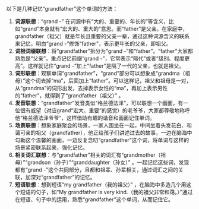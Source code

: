 以下是几种记忆“grandfather”这个单词的方法：
1. **词源联想**：“grand -” 在词源中有“大的、重要的、年长的”等含义，比如“grand”本身就有“宏大的、重大的”意思。而“father”是父亲。在家庭中，grandfather（祖父）就是年长且重要的父亲一辈，通过这种词源含义的联系来记忆，明白“grand -”修饰“father”，表示更年长的父亲，即祖父。 
2. **词根词缀联想**：将“grandfather”拆分为“grand -”和“father”。“father”大家都熟悉是“父亲”，重点记忆前缀“grand -”，它常表示“隔代”或者“级别、程度更高”。这样就记住“grand -”加上“father”是隔了一代的父亲，也就是祖父。 
3. **词形联想**：观察单词“grandfather”，“grand”部分可以想象成“grandma（祖母）”这个词去掉“ma”，后面加上“father”。可以这样记，祖父和祖母是一对，从“grandma”的词形出发，去掉表示女性的“ma”，再加上表示男性的“father”，就得到了“grandfather（祖父）” 。 
4. **发音联想**：“grandfather”发音类似“格兰德法泽”，可以联想一个画面，有一位很有威望（对应grand“宏大、重要”的感觉）的老爷爷，大家都尊敬地称呼他“格兰德法泽爷爷”，这样借助有趣的谐音和画面记住单词。 
5. **场景联想**：想象家庭聚会的场景，一家人围坐在一起，中间坐着头发花白、和蔼可亲的祖父（grandfather），他正给孩子们讲述过去的故事。一边在脑海中勾勒这个温馨的画面，一边反复念叨“grandfather”这个词，将单词与这样的场景紧密联系起来，强化记忆。 
6. **相关词汇联想**：与“grandfather”相关的词汇有“grandmother（祖母）”“grandson（孙子）”“granddaughter（孙女）” 。一起记忆这些词，发现都有“grand -”这个共同部分，且都和祖辈、孙辈相关，通过词汇之间的关联，加深对“grandfather”的记忆。 
7. **短语联想**：想到短语“my grandfather（我的祖父）” ，在脑海中多造几个用这个短语的句子，如“My grandfather is very kind.（我的祖父非常和蔼。）”通过在短语、句子中的运用，熟悉“grandfather”这个单词，从而记住它。 